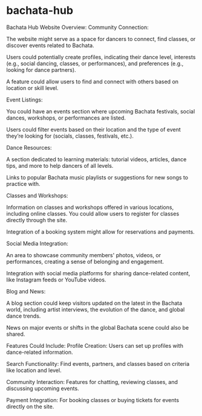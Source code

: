 # bachata-hub
Bachata Hub Website Overview:
Community Connection:

The website might serve as a space for dancers to connect, find classes, or discover events related to Bachata.

Users could potentially create profiles, indicating their dance level, interests (e.g., social dancing, classes, or performances), and preferences (e.g., looking for dance partners).

A feature could allow users to find and connect with others based on location or skill level.

Event Listings:

You could have an events section where upcoming Bachata festivals, social dances, workshops, or performances are listed.

Users could filter events based on their location and the type of event they’re looking for (socials, classes, festivals, etc.).

Dance Resources:

A section dedicated to learning materials: tutorial videos, articles, dance tips, and more to help dancers of all levels.

Links to popular Bachata music playlists or suggestions for new songs to practice with.

Classes and Workshops:

Information on classes and workshops offered in various locations, including online classes. You could allow users to register for classes directly through the site.

Integration of a booking system might allow for reservations and payments.

Social Media Integration:

An area to showcase community members' photos, videos, or performances, creating a sense of belonging and engagement.

Integration with social media platforms for sharing dance-related content, like Instagram feeds or YouTube videos.

Blog and News:

A blog section could keep visitors updated on the latest in the Bachata world, including artist interviews, the evolution of the dance, and global dance trends.

News on major events or shifts in the global Bachata scene could also be shared.

Features Could Include:
Profile Creation: Users can set up profiles with dance-related information.

Search Functionality: Find events, partners, and classes based on criteria like location and level.

Community Interaction: Features for chatting, reviewing classes, and discussing upcoming events.

Payment Integration: For booking classes or buying tickets for events directly on the site.

